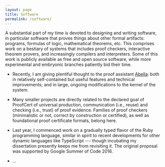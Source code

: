 ```yaml
---
layout: page
title: Software
permalink: /software/
---
```


A substantial part of my time is devoted to designing and writing software, in
particular software that proves things about other formal artifacts: programs,
formulas of logic, mathematical theorems, etc. This comprises work on a bestiary
of systems that includes proof checkers, interactive theorem provers, and
increasingly compilers and interpreters. Some of this work is publicly
available as free and open source software, while more experimental and
embryonic branches patiently bid their time.

* Recently, I am giving plentiful thought to the proof assistant
  [Abella](http://abella-prover.org/): both in relatively self-contained but
  useful features and technical improvements; and in large, ongoing
  modifications to the kernel of the system.

* Many smaller projects are directly related to the declared goal of ProofCert
  of universal production, communication (i.e., reuse) and checking (i.e.,
  trust) of proof evidence. Families of proof checkers (minimalistic or not,
  correct by construction or certified), as well as foundational proof
  certificate formats, belong here.

* Last year, I commenced work on a gradually typed flavor of the Ruby
  programming language, similar in spirit to recent developments for other
  dynamic languages like TypeScript --- though incubating my dissertation
  presently keeps me from revisiting it. The original proposal was supported by
  Google Summer of Code 2016.

* ...
